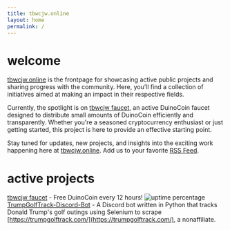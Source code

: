 ```yaml
---
title: tbwcjw.online
layout: home
permalink: /
---
```


# welcome
[tbwcjw.online](https://tbwcjw.online) is the frontpage for showcasing active public projects and sharing progress with the community. Here, you’ll find a collection of initiatives aimed at making an impact in their respective fields.

Currently, the spotlight is on [tbwcjw faucet](https://faucet.tbwcjw.online/), an active DuinoCoin faucet designed to distribute small amounts of DuinoCoin efficiently and transparently. Whether you're a seasoned cryptocurrency enthusiast or just getting started, this project is here to provide an effective starting point.

Stay tuned for updates, new projects, and insights into the exciting work happening here at [tbwcjw.online](https://tbwcjw.online). Add us to your favorite [RSS Feed](https://tbwcjw.online/feed).

# active projects
[tbwcjw faucet](https://faucet.tbwcjw.online/) - Free DuinoCoin every 12 hours! ![uptime percentage](https://img.shields.io/badge/dynamic/json?url=https%3A%2F%2Fraw.githubusercontent.com%2Ftbwcjw%2Fhealth.tbwcjw.online%2Frefs%2Fheads%2Fmaster%2Fapi%2Ffaucet-tbwcjw-online%2Fuptime.json&query=%24.message&label=uptime&color=mediumgreen)
[TrumpGolfTrack-Discord-Bot](https://github.com/tbwcjw/TrumpGolfTrack-Discord-Bot) - A Discord bot written in Python that tracks Donald Trump's golf outings using Selenium to scrape [https://trumpgolftrack.com/](https://trumpgolftrack.com/), a nonaffiliate. 


